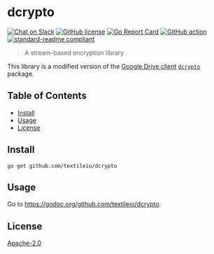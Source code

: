 # dcrypto

[![Chat on Slack](https://img.shields.io/badge/slack-slack.textile.io-informational.svg?style=popout-square)](https://slack.textile.io)
[![GitHub license](https://img.shields.io/github/license/textileio/dcrypto.svg?style=popout-square)](./LICENSE)
[![Go Report Card](https://goreportcard.com/badge/github.com/textileio/dcrypto?style=flat-square)](https://goreportcard.com/report/github.com/textileio/dcrypto?style=flat-square)
[![GitHub action](https://github.com/textileio/dcrypto/workflows/Tests/badge.svg?style=popout-square)](https://github.com/textileio/dcrypto/actions)
[![standard-readme compliant](https://img.shields.io/badge/readme%20style-standard-brightgreen.svg?style=popout-square)](https://github.com/RichardLitt/standard-readme)

> A stream-based encryption library

This library is a modified version of the [Google Drive client](https://github.com/odeke-em/drive) [`dcrypto`](https://github.com/odeke-em/drive/blob/master/src/dcrypto/dcrypto.go) package. 

## Table of Contents

-   [Install](#install)
-   [Usage](#usage)
-   [License](#license)

## Install

    go get github.com/textileio/dcrypto

## Usage

Go to https://godoc.org/github.com/textileio/dcrypto.

## License

[Apache-2.0](LICENSE)
